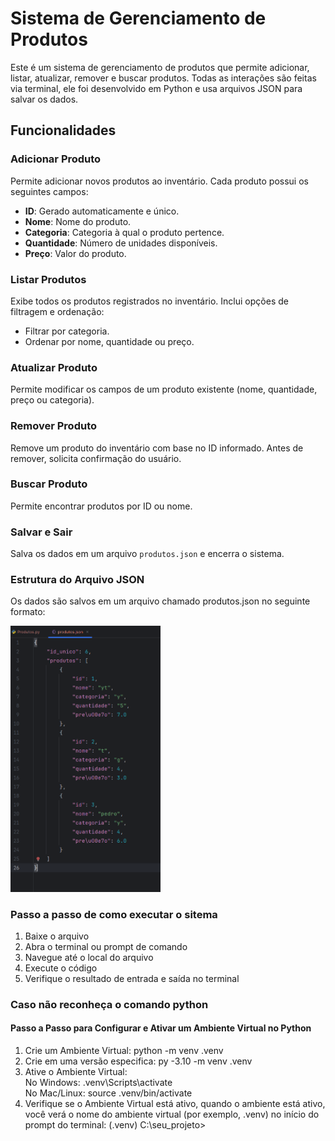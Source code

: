 # Sistema de Gerenciamento de Produtos

Este é um sistema de gerenciamento de produtos que permite adicionar, listar, atualizar, remover e buscar produtos. Todas as interações são feitas via terminal, ele foi desenvolvido em Python e usa arquivos JSON para salvar os dados.

## Funcionalidades

### Adicionar Produto

Permite adicionar novos produtos ao inventário. Cada produto possui os seguintes campos:
- **ID**: Gerado automaticamente e único.
- **Nome**: Nome do produto.
- **Categoria**: Categoria à qual o produto pertence.
- **Quantidade**: Número de unidades disponíveis.
- **Preço**: Valor do produto.

### Listar Produtos

Exibe todos os produtos registrados no inventário. Inclui opções de filtragem e ordenação:
- Filtrar por categoria.
- Ordenar por nome, quantidade ou preço.

### Atualizar Produto

Permite modificar os campos de um produto existente (nome, quantidade, preço ou categoria).

### Remover Produto

Remove um produto do inventário com base no ID informado. Antes de remover, solicita confirmação do usuário.

### Buscar Produto

Permite encontrar produtos por ID ou nome.

### Salvar e Sair

Salva os dados em um arquivo `produtos.json` e encerra o sistema.

### Estrutura do Arquivo JSON

Os dados são salvos em um arquivo chamado produtos.json no seguinte formato:

<div>
  <img src="img/json.png" alt="Recomendações" style=" width: 25vw; height: 60h;">  
</div>


### Passo a passo de como executar o sitema

1. Baixe o arquivo
2. Abra o terminal ou prompt de comando
3. Navegue até o local do arquivo
4. Execute o código
5. Verifique o resultado de entrada e saída no terminal

### Caso não reconheça o comando python

#### Passo a Passo para Configurar e Ativar um Ambiente Virtual no Python

1. Crie um Ambiente Virtual: python -m venv .venv
2. Crie em uma versão especifica: py -3.10 -m venv .venv
3. Ative o Ambiente Virtual:<br>
    No Windows: .venv\Scripts\activate <br>
    No Mac/Linux: source .venv/bin/activate
4. Verifique se o Ambiente Virtual está ativo, quando o ambiente está ativo, você verá o nome do ambiente virtual (por exemplo, .venv) no início do prompt do terminal:  (.venv) C:\seu_projeto>
